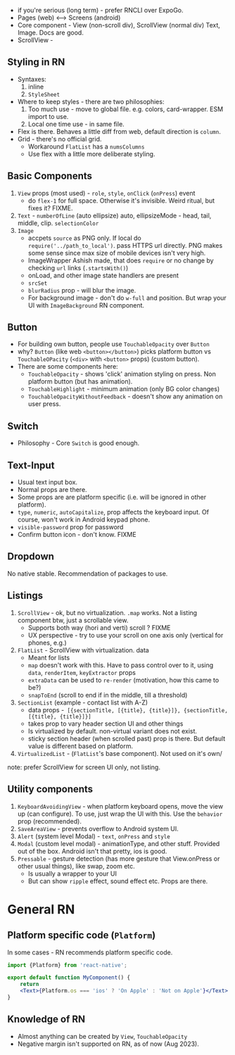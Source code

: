 - if you're serious (long term) - prefer RNCLI over ExpoGo.
- Pages (web) <--> Screens (android)
- Core component - View (non-scroll div), ScrollView (normal div) Text, Image. Docs are good.
- ScrollView - 


## Styling in RN
- Syntaxes:
    1. inline
    2. `StyleSheet`
- Where to keep styles - there are two philosophies:
    1. Too much use - move to global file. e.g. colors, card-wrapper. ESM import to use.
    2. Local one time use - in same file.
- Flex is there. Behaves a little diff from web, default direction is `column`.
- Grid - there's no official grid.
    - Workaround `FlatList` has a `numsColumns`
    - Use flex with a little more deliberate styling.


## Basic Components
1. `View` props (most used) - `role`, `style`, `onClick` (`onPress`) event
	- do `flex-1` for full space. Otherwise it's invisible. Weird ritual, but fixes it? FIXME.
2. `Text` - `numberOfLine` (auto ellipsize) auto, ellipsizeMode - head, tail, middle, clip. `selectionColor`
3. `Image`
    - accpets `source` as PNG only. If local do `require('../path_to_local')`. pass HTTPS url directly. PNG makes some sense since max size of mobile devices isn't very high.
    - ImageWrapper Ashish made, that does `require` or no change by checking `url` links (`.startsWith()`)
    - onLoad, and other image state handlers are present
    - `srcSet`
    - `blurRadius` prop - will blur the image.
    - For background image - don't do `w-full` and position. But wrap your UI with `ImageBackground` RN component.


## Button
- For building own button, people use `TouchableOpacity` over `Button`
- why? `Button` (like web `<button></button>`) picks platform button vs `TouchableOPacity` (`<div>` with `<button>` props) (custom button).
- There are some components here:
	- `TouchableOpacity` - shows 'click' animation styling on press. Non platform button (but has animation).
	- `TouchableHighlight` - minimum animation (only BG color changes)
	- `TouchableOpacityWithoutFeedback` - doesn't show any animation on user press.

## Switch
- Philosophy - Core `Switch` is good enough.

## Text-Input
- Usual text input box.
- Normal props are there.
- Some props are are platform specific (i.e. will be ignored in other platform).
- `type`, `numeric`, `autoCapitalize`, prop affects the keyboard input. Of course, won't work in Android keypad phone.
- `visible-password` prop for password
- Confirm button icon - don't know. FIXME


## Dropdown
No native stable. Recommendation of packages to use.


## Listings
1. `ScrollView` - ok, but no virtualization. `.map` works. Not a listing component btw, just a scrollable view.
	- Supports both way (hori and verti) scroll ? FIXME
	- UX perspective - try to use your scroll on one axis only (vertical for phones, e.g.)
1. `FlatList` - ScrollView with virtualization. data
   - Meant for lists
   - `map` doesn't work with this. Have to pass control over to it, using `data`, `renderItem`, `keyExtractor` props
   - `extraData` can be used to `re-render` (motivation, how this came to be?)
   - `snapToEnd` (scroll to end if in the middle, till a threshold)
2. `SectionList` (example - contact list with A-Z)
	- data props -` [{sectionTitle, [{title}, {title}]}, {sectionTitle, [{title}, {title}]}]`
	- takes prop to vary header section UI and other things
	- Is virtualized by default. non-virtual variant does not exist.
	- sticky section header (when scrolled past) prop is there. But default value is different based on platform.
3. `VirtualizedList`  - (`FlatList`'s base component). Not used on it's own/

note: prefer ScrollView for screen UI only, not listing.


## Utility components
1. `KeyboardAvoidingView` - when platform keyboard opens, move the view up (can configure). To use, just wrap the UI with this. Use the `behavior` prop (recommended).
2. `SaveAreaView` - prevents overflow to Android system UI.
3. `Alert` (system level Modal) - `text`, `onPress` and `style`
4. `Modal` (custom level modal) - animationType, and other stuff. Provided out of the box. Android isn't that pretty, ios is good.
5. `Pressable` - gesture detection (has more gesture that View.onPress or other usual things), like swap, zoom etc.
	- Is usually a wrapper to your UI
	- But can show `ripple` effect, sound effect etc. Props are there.






# General RN
## Platform specific code (`Platform`)
In some cases - RN recommends platform specific code.
```jsx
import {Platform} from 'react-native';

export default function MyComponent() {
	return 
	<Text>{Platform.os === 'ios' ? 'On Apple' : 'Not on Apple'}</Text>
}
```


## Knowledge of RN
- Almost anything can be created by `View`, `TouchableOpacity`
- Negative margin isn't supported on RN, as of now (Aug 2023).


